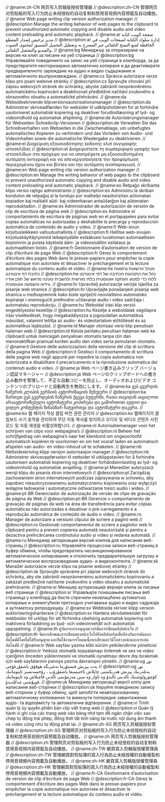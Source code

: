 // @name:zh-CN 网页写入剪辑版授权管理器
// @description:zh-CN 管理网页对剪贴板的写入行为防止未经授权的自动复制和禁用音视频内容预载及自动播放。
// @name Web page writing clip version authorization manager
// @description Manage the writing behavior of web pages to the clipboard to prevent unauthorized automatic copying and disable audio and video content preloading and automatic playback.
// @name:ar صفحة الويب كتابة مدير ترخيص إصدار المقطع
// @description:ar إدارة سلوك الكتابة لصفحات الويب في الحافظة لمنع النسخ التلقائي غير المصرح به وتعطيل التحميل المسبق لمحتوى الصوت والفيديو والتشغيل التلقائي.
// @name:bg Мениджър за оторизиране на версия на клип за писане на уеб страница
// @description:bg Управлявайте поведението на запис на уеб страници в клипборда, за да предотвратите неоторизирано автоматично копиране и да деактивирате предварителното зареждане на аудио и видео съдържание и автоматичното възпроизвеждане.
// @name:cs Správce autorizace verze klipu pro psaní webové stránky
// @description:cs Spravujte chování při zápisu webových stránek do schránky, abyste zabránili neoprávněnému automatickému kopírování a deaktivovali předběžné načítání zvukového a obrazového obsahu a automatické přehrávání.
// @name:da Websideskrivende klipversionsautorisationsmanager
// @description:da Administrer skriveadfærden for websider til udklipsholderen for at forhindre uautoriseret automatisk kopiering og deaktiver forudindlæsning af lyd- og videoindhold og automatisk afspilning.
// @name:de Autorisierungsmanager für Webseiten-Schreibclip-Versionen
// @description:de Verwalten Sie das Schreibverhalten von Webseiten in die Zwischenablage, um unbefugtes automatisches Kopieren zu verhindern und das Vorladen von Audio- und Videoinhalten sowie die automatische Wiedergabe zu deaktivieren.
// @name:el Διαχείριση εξουσιοδότησης έκδοσης κλιπ συγγραφής ιστοσελίδας
// @description:el Διαχειριστείτε τη συμπεριφορά γραφής των ιστοσελίδων στο πρόχειρο για να αποτρέψετε μη εξουσιοδοτημένη αυτόματη αντιγραφή και να απενεργοποιήσετε την προφόρτωση περιεχομένου ήχου και βίντεο και την αυτόματη αναπαραγωγή.
// @name:en Web page writing clip version authorization manager
// @description:en Manage the writing behavior of web pages to the clipboard to prevent unauthorized automatic copying and disable audio and video content preloading and automatic playback.
// @name:eo Retpaĝo skribanta klipo versio rajtigo administranto
// @description:eo Administru la skriban konduton de retpaĝoj al la tondujo por malhelpi neaŭtorizitan aŭtomatan kopiadon kaj malŝalti aŭd- kaj videenhavan antaŭŝarĝon kaj aŭtomatan reproduktadon.
// @name:es Administrador de autorización de versión de clip de escritura de página web
// @description:es Administre el comportamiento de escritura de páginas web en el portapapeles para evitar copias automáticas no autorizadas y deshabilite la precarga y reproducción automática de contenido de audio y video.
// @name:fi Web-sivun kirjoitusleikkeen valtuutushallinta
// @description:fi Hallitse web-sivujen kirjoituskäyttäytymistä leikepöydälle estääksesi luvattoman automaattisen kopioinnin ja poista käytöstä ääni- ja videosisällön esilataus ja automaattinen toisto.
// @name:fr Gestionnaire d’autorisation de version de clip d’écriture de page Web
// @description:fr Gérez le comportement d’écriture des pages Web dans le presse-papiers pour empêcher la copie automatique non autorisée et désactiver le préchargement et la lecture automatique du contenu audio et vidéo.
// @name:he מנהל הרשאות גרסאות כתיבת דף אינטרנט
// @description:he נהל את התנהגות הכתיבה של דפי אינטרנט ללוח כדי למנוע העתקה אוטומטית בלתי מורשית ולהשבית טעינה מראש של תוכן אודיו ווידאו והשמעה אוטומטית.
// @name:hr Upravitelj autorizacije verzije isječka za pisanje web stranice
// @description:hr Upravljajte ponašanjem pisanja web stranica u međuspremnik kako biste spriječili neovlašteno automatsko kopiranje i onemogućili prethodno učitavanje audio i video sadržaja i automatsku reprodukciju.
// @name:hu Weboldal írási klip verzió engedélyezési kezelője
// @description:hu Kezelje a weboldalak vágólapra írási viselkedését, hogy megakadályozza a jogosulatlan automatikus másolást, valamint letiltja az audio- és videotartalom előtöltését és az automatikus lejátszást.
// @name:id Manajer otorisasi versi klip penulisan halaman web
// @description:id Kelola perilaku penulisan halaman web ke clipboard untuk mencegah penyalinan otomatis tanpa izin dan menonaktifkan pramuat konten audio dan video serta pemutaran otomatis.
// @name:it Gestore delle autorizzazioni della versione del clip di scrittura della pagina Web
// @description:it Gestisci il comportamento di scrittura delle pagine web negli appunti per impedire la copia automatica non autorizzata e disabilitare il precaricamento e la riproduzione automatica dei contenuti audio e video.
// @name:ja Web ページ書き込みクリップ バージョン認証マネージャー
// @description:ja Web ページのクリップボードへの書き込み動作を管理して、不正な自動コピーを防止し、オーディオおよびビデオ コンテンツのプリロードと自動再生を無効にします。
// @name:ka ვებ გვერდის ჩაწერის კლიპის ვერსიის ავტორიზაციის მენეჯერი
// @description:ka მართეთ ვებ გვერდების ჩაწერის ქცევა ბუფერში, რათა თავიდან აიცილოთ არაავტორიზებული ავტომატური კოპირება და გამორთოთ აუდიო და ვიდეო კონტენტის წინასწარ ჩატვირთვა და ავტომატური დაკვრა.
// @name:ko 웹 페이지 작성 클립 버전 권한 관리자
// @description:ko 웹페이지의 클립보드 쓰기 동작을 관리하여 무단 자동 복사를 방지하고 오디오 및 비디오 콘텐츠 사전 로드 및 자동 재생을 비활성화합니다.
// @name:nl Autorisatiemanager voor het schrijven van clips voor webpagina’s
// @description:nl Beheer het schrijfgedrag van webpagina’s naar het klembord om ongeoorloofd automatisch kopiëren te voorkomen en om het vooraf laden en automatisch afspelen van audio- en video-inhoud uit te schakelen.
// @name:nb Nettsideskriving klipp versjon autorisasjon manager
// @description:nb Administrer skriveoppførselen til nettsider til utklippstavlen for å forhindre uautorisert automatisk kopiering og deaktiver forhåndsinnlasting av lyd- og videoinnhold og automatisk avspilling.
// @name:pl Menedżer autoryzacji wersji klipu do pisania stron internetowych
// @description:pl Zarządzaj zachowaniem stron internetowych podczas zapisywania w schowku, aby zapobiec nieautoryzowanemu automatycznemu kopiowaniu oraz wyłączyć wstępne ładowanie i automatyczne odtwarzanie treści audio i wideo.
// @name:pt-BR Gerenciador de autorização de versão de clipe de gravação de página da Web
// @description:pt-BR Gerencie o comportamento de gravação de páginas da web na área de transferência para evitar cópias automáticas não autorizadas e desativar o pré-carregamento e a reprodução automática de conteúdo de áudio e vídeo.
// @name:ro Manager de autorizare a versiunii clipului de scriere a paginii web
// @description:ro Gestionați comportamentul de scriere a paginilor web în clipboard pentru a preveni copierea automată neautorizată și pentru a dezactiva preîncărcarea conținutului audio și video și redarea automată.
// @name:ru Менеджер авторизации версий клипов для написания веб-страниц
// @description:ru Управляйте процессом записи веб-страниц в буфер обмена, чтобы предотвратить несанкционированное автоматическое копирование и отключить предварительную загрузку и автоматическое воспроизведение аудио- и видеоконтента.
// @name:sk Manažér autorizácie verzie klipu na písanie webovej stránky
// @description:sk Spravujte správanie pri zápise webových stránok do schránky, aby ste zabránili neoprávnenému automatickému kopírovaniu a zakázali predbežné načítanie zvukového a video obsahu a automatické prehrávanie.
// @name:sr Менаџер ауторизације верзије клипа за писање веб странице
// @description:sr Управљајте понашањем писања веб страница у клипборд да бисте спречили неовлашћено аутоматско копирање и онемогућили претходно учитавање аудио и видео садржаја и аутоматску репродукцију.
// @name:sv Webbsida skriver klipp version auktoriseringshanterare
// @description:sv Hantera skrivbeteendet för webbsidor till urklipp för att förhindra obehörig automatisk kopiering och inaktivera förladdning av ljud- och videoinnehåll och automatisk uppspelning.
// @name:th ผู้จัดการการอนุญาตเวอร์ชันการเขียนคลิปหน้าเว็บ
// @description:th จัดการลักษณะการเขียนของหน้าเว็บไปยังคลิปบอร์ดเพื่อป้องกันการคัดลอกอัตโนมัติโดยไม่ได้รับอนุญาต และปิดใช้งานการโหลดเนื้อหาเสียงและวิดีโอล่วงหน้าและการเล่นอัตโนมัติ
// @name:tr Web sayfası yazma klibi sürüm yetkilendirme yöneticisi
// @description:tr Yetkisiz otomatik kopyalamayı önlemek ve ses ve video içeriğinin önceden yüklenmesini ve otomatik oynatmayı devre dışı bırakmak için web sayfalarının panoya yazma davranışını yönetin.
// @name:ug تور بەت يېزىش قىستۇرما نەشرىگە ھوقۇق باشقۇرغۇچى
// @description:ug تور بەتلەرنىڭ يېزىش ھەرىكىتىنى چاپلاش تاختىسىغا باشقۇرۇپ ، رۇخسەتسىز ئاپتوماتىك كۆچۈرۈلۈشنىڭ ئالدىنى ئالىدۇ ۋە ئاۋاز ۋە سىن مەزمۇنىنى ئالدىن قاچىلاش ۋە ئاپتوماتىك قويۇشنى چەكلەيدۇ.
// @name:uk Менеджер авторизації версії кліпу для написання веб-сторінки
// @description:uk Керуйте поведінкою запису веб-сторінок у буфер обміну, щоб запобігти неавторизованому автоматичному копіюванню та вимкнути попереднє завантаження аудіо- та відеовмісту та автоматичне відтворення.
// @name:vi Trình quản lý ủy quyền phiên bản clip viết trang web
// @description:vi Quản lý hành vi ghi của các trang web vào bảng nhớ tạm để ngăn chặn việc sao chép tự động trái phép, đồng thời tắt tính năng tải trước nội dung âm thanh và video cũng như tự động phát lại.
// @name:zh-SG 网页写入剪辑版授权管理器
// @description:zh-SG 管理网页对剪贴板的写入行为防止未经授权的自动复制和禁用音视频内容预载及自动播放。
// @name:zh 网页写入剪辑版授权管理器
// @description:zh 管理网页对剪贴板的写入行为防止未经授权的自动复制和禁用音视频内容预载及自动播放。
// @name:zh-TW 網頁寫入剪輯版授權管理員
// @description:zh-TW 管理網頁對剪貼簿的寫入行為防止未經授權的自動複製和停用音視頻內容預載及自動播放。
// @name:zh-HK 網頁寫入剪輯版授權管理員
// @description:zh-HK 管理網頁對剪貼簿的寫入行為防止未經授權的自動複製和停用音視頻內容預載及自動播放。
// @name:fr-CA Gestionnaire d’autorisation de version de clip d’écriture de page Web
// @description:fr-CA Gérez le comportement d’écriture des pages Web dans le presse-papiers pour empêcher la copie automatique non autorisée et désactiver le préchargement et la lecture automatique du contenu audio et vidéo.
